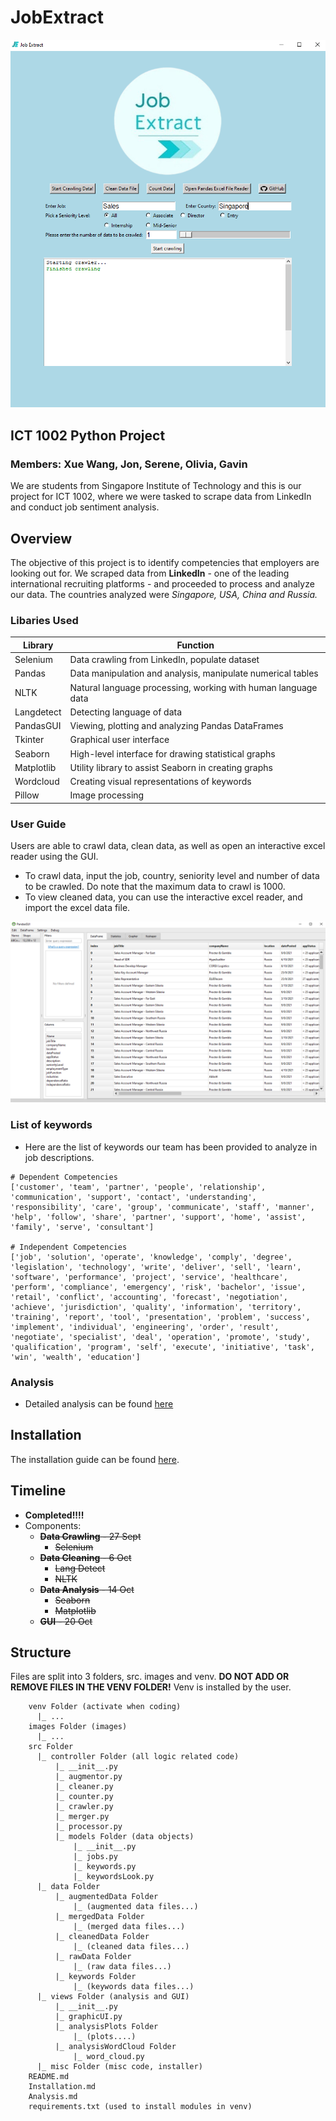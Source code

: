 # JobExtract

![JobExtract Graphic User Interface](./images/GUI_README.PNG)

## ICT 1002 Python Project

### Members: Xue Wang, Jon, Serene, Olivia, Gavin

We are students from Singapore Institute of Technology and this is our project for ICT 1002, where we were tasked to scrape data from LinkedIn and conduct job sentiment analysis.

## Overview

The objective of this project is to identify competencies that employers are looking out for. We scraped data from **LinkedIn** - one of the leading international recruiting platforms - and proceeded to process and analyze our data. The countries analyzed were _Singapore, USA, China and Russia._

### Libaries Used

| Library    | Function                                                      |
| ---------- | ------------------------------------------------------------- |
| Selenium   | Data crawling from LinkedIn, populate dataset                 |
| Pandas     | Data manipulation and analysis, manipulate numerical tables   |
| NLTK       | Natural language processing, working with human language data |
| Langdetect | Detecting language of data                                    |
| PandasGUI  | Viewing, plotting and analyzing Pandas DataFrames             |
| Tkinter    | Graphical user interface                                      |
| Seaborn    | High-level interface for drawing statistical graphs           |
| Matplotlib | Utility library to assist Seaborn in creating graphs          |
| Wordcloud  | Creating visual representations of keywords                   |
| Pillow     | Image processing                                              |

### User Guide

Users are able to crawl data, clean data, as well as open an interactive excel reader using the GUI.

- To crawl data, input the job, country, seniority level and number of data to be crawled. Do note that the maximum data to crawl is 1000.
- To view cleaned data, you can use the interactive excel reader, and import the excel data file.

![Interactive Excel Reader](./images/PandasGUIViewer.PNG)

### List of keywords

- Here are the list of keywords our team has been provided to analyze in job descriptions.

```
# Dependent Competencies
['customer', 'team', 'partner', 'people', 'relationship', 'communication', 'support', 'contact', 'understanding', 'responsibility', 'care', 'group', 'communicate', 'staff', 'manner', 'help', 'follow', 'share', 'partner', 'support', 'home', 'assist', 'family', 'serve', 'consultant']

# Independent Competencies
['job', 'solution', 'operate', 'knowledge', 'comply', 'degree', 'legislation', 'technology', 'write', 'deliver', 'sell', 'learn', 'software', 'performance', 'project', 'service', 'healthcare', 'perform', 'compliance', 'emergency', 'risk', 'bachelor', 'issue', 'retail', 'conflict', 'accounting', 'forecast', 'negotiation', 'achieve', 'jurisdiction', 'quality', 'information', 'territory', 'training', 'report', 'tool', 'presentation', 'problem', 'success', 'implement', 'individual', 'engineering', 'order', 'result', 'negotiate', 'specialist', 'deal', 'operation', 'promote', 'study', 'qualification', 'program', 'self', 'execute', 'initiative', 'task', 'win', 'wealth', 'education']
```

### Analysis

- Detailed analysis can be found [here](./analysis.md)

## Installation

The installation guide can be found [here](./Installation.md).

## Timeline

- **Completed!!!!**
- Components:
  - ~~**Data Crawling** - 27 Sept~~
    - ~~Selenium~~
  - ~~**Data Cleaning** - 6 Oct~~
    - ~~Lang Detect~~
    - ~~NLTK~~
  - ~~**Data Analysis** - 14 Oct~~
    - ~~Seaborn~~
    - ~~Matplotlib~~
  - ~~**GUI** - 20 Oct~~

## Structure

Files are split into 3 folders, src. images and venv. **DO NOT ADD OR REMOVE FILES IN THE VENV FOLDER!** Venv is installed by the user.

```
    venv Folder (activate when coding)
      |_ ...
    images Folder (images)
      |_ ...
    src Folder
      |_ controller Folder (all logic related code)
          |_ __init__.py
          |_ augmentor.py
          |_ cleaner.py
          |_ counter.py
          |_ crawler.py
          |_ merger.py
          |_ processor.py
          |_ models Folder (data objects)
              |_ __init__.py
              |_ jobs.py
              |_ keywords.py
              |_ keywordsLook.py
      |_ data Folder
          |_ augmentedData Folder
              |_ (augmented data files...)
          |_ mergedData Folder
              |_ (merged data files...)
          |_ cleanedData Folder
              |_ (cleaned data files...)
          |_ rawData Folder
              |_ (raw data files...)
          |_ keywords Folder
              |_ (keywords data files...)
      |_ views Folder (analysis and GUI)
          |_ __init__.py
          |_ graphicUI.py
          |_ analysisPlots Folder
              |_ (plots....)
          |_ analysisWordCloud Folder
              |_ word_cloud.py
      |_ misc Folder (misc code, installer)
    README.md
    Installation.md
    Analysis.md
    requirements.txt (used to install modules in venv)
```

